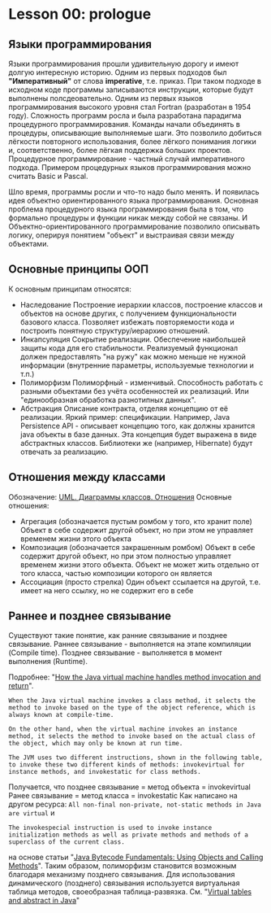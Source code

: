 # Lesson 00: prologue
## Языки программирования
Языки программирования прошли удивительную дорогу и имеют долгую интересную историю.
Одним из первых подходов был **"Императивный"** от слова **imperative**, т.е. приказ.
При таком подходе в исходном коде программы записываются инструкции, которые будут выполнены полсдеовательно. Одним из первых языков программирования высокого уровня стал Fortran (разработан в 1954 году).
Сложность программ росла и была разработана парадигма процедурного программирования. Команды начали объединять в процедуры, описывающие выполняемые шаги. Это позволило добиться лёгкости повторного использования, более лёгкого понимания логики и, соответственно, более лёгкая поддержка больших проектов.
Процедурное программирование - частный случай императивного подхода. Примером процедурных языков программирования можно считать Basic и Pascal.

Шло время, программы росли и что-то надо было менять. И появилась идея объектно ориентированного языка программирования. Основная проблема процедурного языка программирования была в том, что формально процедуры и функции никак между собой не связаны. И Объектно-ориентированного программирование позволило описывать логику, оперируя понятием "объект" и выстраивая связи между объектами.

## Основные принципы ООП
К основным принципам относятся:
- Наследование
Построение иерархии классов, построение классов и объектов на основе других, с получением функциональности базового класса. Позволяет избежать повторяемости кода и построить понятную структуру/иерархию отношений.
- Инкапсуляция
Сокрытие реализации. Обеспечение наибольшей защиты кода для его стабильности. Реализуемый функционал должен предоставлять "на ружу" как можно меньше не нужной информации (внутренние параметры, используемые технологии и т.п.)
- Полиморфизм
Полиморфный - изменчивый. Способность работать с разными объектами без учёта особенностей их реализаций. Или "единообразная обработка разнотипных данных".
- Абстракция
Описание контракта, отделяя концепцию от её реализации.
Яркий пример: спецификации. Например, Java Persistence API - описывает концепцию того, как должны хранится java объекты в базе данных. Эта концепция будет выражена в виде абстрактных классов. Библиотеки же (например, Hibernate) будут отвечать за реализацию.

## Отношения между классами
Обозначение: [UML. Диаграммы классов. Отношения](http://programador.ru/uml-class-diagram-relation/)
Основные отношения:
- Агрегация (обозначается пустым ромбом у того, кто хранит поле)
Объект в себе содержит другой объект, но при этом не управляет временем жизни этого объекта
- Композиация (обозначается закрашенным ромбом)
Объект в себе содержит другой объект, но при этом полностью управляет временем жизни этого объекта. Объект не может жить отдельно от того класса, частью композиции которого он является
- Ассоциация (просто стрелка)
Один объект ссылается на другой, т.е. имеет на него ссылку, но не содержит его в себе

## Раннее и позднее связывание
Существуют такие понятие, как ранние связывание и позднее связывание.
Раннее связывание - выполняется на этапе компиляции (Compile time).
Позднее связывание - выполняется в момент выполнения (Runtime).

Подробнее: "[How the Java virtual machine handles method invocation and return](http://www.javaworld.com/article/2076949/learn-java/how-the-java-virtual-machine-handles-method-invocation-and-return.html)".
```
When the Java virtual machine invokes a class method, it selects the method to invoke based on the type of the object reference, which is always known at compile-time.

On the other hand, when the virtual machine invokes an instance method, it selects the method to invoke based on the actual class of the object, which may only be known at run time.

The JVM uses two different instructions, shown in the following table, to invoke these two different kinds of methods: invokevirtual for instance methods, and invokestatic for class methods.
```
Получается, что позднее связывание = метод объекта = invokevirtual
Ранее связывание = метод класса = invokestatic
Как написано на другом ресурса:
```All non-final non-private, not-static methods in Java are virtual```
и
```
The invokespecial instruction is used to invoke instance initialization methods as well as private methods and methods of a superclass of the current class.
```
на основе статьи "[Java Bytecode Fundamentals: Using Objects and Calling Methods](https://zeroturnaround.com/rebellabs/java-bytecode-fundamentals-using-objects-and-calling-methods/)".
Таким образом, полиморфизм становится возможным благодаря механизму позднего связывания.
Для использования динамического (позднего) связывания используется виртуальная таблица методов, своеобразная таблица-развязка. См. "[Virtual tables and abstract in Java](https://stackoverflow.com/questions/9554379/virtual-tables-and-abstract-in-java)"